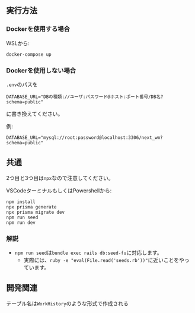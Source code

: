 ## 実行方法
### Dockerを使用する場合

WSLから:
```
docker-compose up
```

### Dockerを使用しない場合

`.env`のパスを

```
DATABASE_URL="DBの種類://ユーザ:パスワード@ホスト:ポート番号/DB名?schema=public"
```

に書き換えてください。

例:

```
DATABASE_URL="mysql://root:password@localhost:3306/next_wm?schema=public"
```

## 共通

2つ目と3つ目は`npx`なので注意してください。

VSCodeターミナルもしくはPowershellから:
```
npm install
npx prisma generate
npx prisma migrate dev
npm run seed
npm run dev
```

### 解説
- `npm run seed`は`bundle exec rails db:seed-fu`に対応します。
  - 実際には、`ruby -e "eval(File.read('seeds.rb'))"`に近いことをやっています。

## 開発関連

テーブル名は`WorkHistory`のような形式で作成される

